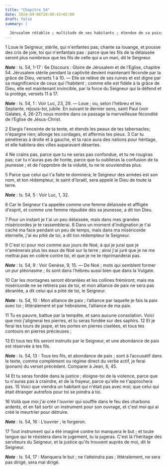 ```yaml
---
title: "Chapitre 54"
date: 2024-09-06T20:00:41+02:00
draft: false
summary: |
  
  Jérusalem rétablie ; multitude de ses habitants ; étendue de sa puissance ; alliance du Seigneur avec elle ; magnificence de sa structure ; vains efforts de ses ennemis.
---
```



1 Loue le Seigneur, stérile, qui n'enfantes pas; chante sa louange, et pousse des cris de joie, toi qui n'enfantais pas : parce que les fils de la délaissée seront plus nombreux que les fils de celle qui a un mari, dit le Seigneur.

***Note*** :  Is. 54, 1-17 : 6e Discours : Gloire de Jérusalem et de l’Eglise, chapitre 54. Jérusalem stérile pendant la captivité devient maintenant féconde par la grâce de Dieu, versets 1 à 10. ― Elle se relève de ses ruines et est digne par sa magnificence de ceux qui l’habitent ; comme elle est fidèle à la grâce de Dieu, elle est maintenant invincible, par la force du Seigneur qui la défend et la protège, versets 11 à 17.

***Note*** :  Is. 54, 1 : Voir Luc, 23, 29. ― Loue ; ou, selon l’hébreu et les Septante, réjouis-toi, jubile. En suivant le dernier sens, saint Paul (voir Galates, 4, 26-27) nous montre dans ce passage la merveilleuse fécondité de l’Eglise de Jésus-Christ.


2 Elargis l'enceinte de ta tente, et étends les peaux de tes tabernacles; n'épargne rien; allonge tes cordages, et affermis tes pieux. 3 Car tu pénétreras à droite et à gauche, et ta race aura des nations pour héritage, et elle habitera des villes auparavant désertes.


4 Ne crains pas, parce que tu ne seras pas confondue, et tu ne rougiras pas; car tu n'auras pas de honte, parce que tu oublieras la confusion de ta jeunesse ; et de l'opprobre de ta viduité, tu ne te souviendras plus.


5 Parce que celui qui t'a faite te dominera; le Seigneur des armées est son nom, et ton rédempteur, le saint d'Israël, sera appelé le Dieu de toute la terre.

***Note*** :  Is. 54, 5 : Voir Luc, 1, 32.


6 Car le Seigneur t'a appelée comme une femme délaissée et affligée d'esprit, et comme une femme répudiée dès sa jeunesse, a dit ton Dieu.


7 Pour un instant je t'ai un peu délaissée, mais dans mes grandes miséricordes je te rassemblerai. 8 Dans un moment d'indignation je t'ai caché ma face pendant un peu de temps, mais dans ma miséricorde éternelle, j'ai eu pitié de toi, a dit ton rédempteur le Seigneur.


9 C'est ici pour moi comme aux jours de Noé, à qui je jurai que je n'amènerais plus les eaux de Noé sur la terre ; ainsi j'ai juré que je ne me mettrai pas en colère contre toi, et que je ne te réprimanderai pas.

***Note*** :  Is. 54, 9 : Voir Genèse, 9, 15. ― De Noé ; mots qui semblent former un pur pléonasme ; ils sont dans l’hébreu aussi bien que dans la Vulgate.


10 Car les montagnes seront ébranlées et les collines frémiront; mais ma miséricorde ne se retirera pas de toi, et mon alliance de paix ne sera pas ébranlée, a dit celui qui a pitié de toi, le Seigneur.

***Note*** :  Is. 54, 10 : Mon alliance de paix ; l’alliance par laquelle je fais la paix avec toi ; littéralement et par hébraïsme, l’alliance de ma paix.


11 Tu es pauvre, battue par la tempête, et sans aucune consolation. Voici que moi j'alignerai tes pierres, et tu seras fondée sur des saphirs. 12 Et je ferai tes tours de jaspe, et tes portes en pierres ciselées, et tous tes contours en pierres précieuses ;


13 Et tous tes fils seront instruits par le Seigneur, et une abondance de paix est réservée à tes fils.

***Note*** :  Is. 54, 13 : Tous tes fils, et abondance de paix ; sont à l’accusatif dans le texte, comme complément ou régime direct du verbe actif, je ferai (ponam) du verset précédent. Comparer à Jean, 6, 45.

14 Et tu seras fondée dans la justice ; éloigne-toi de la violence, parce que tu n'auras pas à craindre, et de la frayeur, parce qu'elle ne t'approchera pas. 15 Voici que viendra un habitant qui n'était pas avec moi; que celui qui était étranger autrefois pour toi se joindra à toi.


16 Voilà que moi j'ai créé l'ouvrier qui souffle dans le feu des charbons ardents, et en fait sortir un instrument pour son ouvrage, et c'est moi qui ai créé le meurtrier pour détruire.

***Note*** :  Is. 54, 16 : L’ouvrier ; le forgeron.

17 Tout instrument qui a été imaginé contre toi manquera le but ; et toute langue qui te résistera dans le jugement, tu la jugeras. C'est là l'héritage des serviteurs du Seigneur, et la justice qu'ils trouvent auprès de moi, dit le Seigneur.

***Note*** :  Is. 54, 17 : Manquera le but ; ne t’atteindra pas ; littéralement, ne sera pas dirigé, sera mal dirigé.

